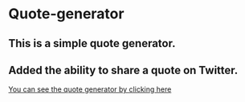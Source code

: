 # Quote-generator
## This is a simple quote generator.
## Added the ability to share a quote on Twitter.

 [You can see the quote generator by clicking here](https://anastasiastreltsova.github.io/quote-generator/)
